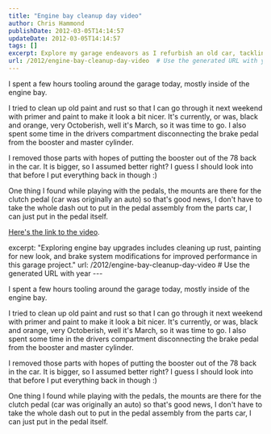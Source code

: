 ```yaml
---
title: "Engine bay cleanup day video"
author: Chris Hammond
publishDate: 2012-03-05T14:14:57
updateDate: 2012-03-05T14:14:57
tags: []
excerpt: Explore my garage endeavors as I refurbish an old car, tackling rust removal, repainting, and pedal assembly modifications.
url: /2012/engine-bay-cleanup-day-video  # Use the generated URL with year
---
```

<P>I spent a few hours tooling around the garage today, mostly inside of the engine bay.</P> <P>I tried to clean up old paint and rust so that I can go through it next weekend with primer and paint to make it look a bit nicer. It's currently, or was, black and orange, very Octoberish, well it's March, so it was time to go. I also spent some time in the drivers compartment disconnecting the brake pedal from the booster and master cylinder. </P> <P>I removed those parts with hopes of putting the booster out of the 78 back in the car. It is bigger, so I assumed better right? I guess I should look into that before I put everything back in though :)</P> <P>One thing I found while playing with the pedals, the mounts are there for the clutch pedal (car was originally an auto) so that's good news, I don't have to take the whole dash out to put in the pedal assembly from the parts car, I can just put in the pedal itself.</P> <P><a href="/DesktopModules/EngagePublish/itemlink.aspx?itemId=15">Here's the link to the video</a>.</P>
excerpt: "Exploring engine bay upgrades includes cleaning up rust, painting for new look, and brake system modifications for improved performance in this garage project."
url: /2012/engine-bay-cleanup-day-video  # Use the generated URL with year
---

I spent a few hours tooling around the garage today, mostly inside of the engine bay.
 
I tried to clean up old paint and rust so that I can go through it next weekend with primer and paint to make it look a bit nicer. It's currently, or was, black and orange, very Octoberish, well it's March, so it was time to go. I also spent some time in the drivers compartment disconnecting the brake pedal from the booster and master cylinder. 
 
I removed those parts with hopes of putting the booster out of the 78 back in the car. It is bigger, so I assumed better right? I guess I should look into that before I put everything back in though :)
 
One thing I found while playing with the pedals, the mounts are there for the clutch pedal (car was originally an auto) so that's good news, I don't have to take the whole dash out to put in the pedal assembly from the parts car, I can just put in the pedal itself.
 



